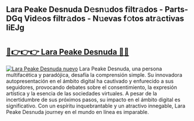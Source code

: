 ## Lara Peake Desnuda D𝚎sn𝚞dos filtr𝚊dos - Parts-DGq Vid𝚎os filtr𝚊dos - N𝚞evas f𝚘tos atr𝚊ctivas IiEJg

# <h2><a href="http://mb3pcmx.tromn.icu/?c=Lara+Peake+Desnuda">🔗👉👉👉 Lara Peake Desnuda 🔗🔗</a></h2>

[![Lara Peake Desnuda nuevo](https://i.imgur.com/pEAQMta.gif)](http://mb3pcmx.tromn.icu/?c=Lara+Peake+Desnuda)
Lara Peake Desnuda, una persona multifacética y paradójica, desafía la comprensión simple. Su innovadora autopresentación en el ámbito digital ha cautivado y enfurecido a sus seguidores, provocando debates sobre el consentimiento, la expresión artística y la esencia de las sociedades virtuales. A pesar de la incertidumbre de sus próximos pasos, su impacto en el ámbito digital es significativo. Con un espíritu inquebrantable y un atractivo innegable, Lara Peake Desnuda journey en el mundo en línea es imparable.

